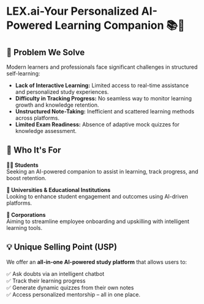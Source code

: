 # LEX.ai-Your Personalized AI-Powered Learning Companion 📚🤖

## 🚀 Problem We Solve

Modern learners and professionals face significant challenges in structured self-learning:

- **Lack of Interactive Learning:** Limited access to real-time assistance and personalized study experiences.
- **Difficulty in Tracking Progress:** No seamless way to monitor learning growth and knowledge retention.
- **Unstructured Note-Taking:** Inefficient and scattered learning methods across platforms.
- **Limited Exam Readiness:** Absence of adaptive mock quizzes for knowledge assessment.

## 🎯 Who It's For

**👩‍🎓 Students**  
Seeking an AI-powered companion to assist in learning, track progress, and boost retention.

**🏫 Universities & Educational Institutions**  
Looking to enhance student engagement and outcomes using AI-driven platforms.

**🏢 Corporations**  
Aiming to streamline employee onboarding and upskilling with intelligent learning tools.

## 💡 Unique Selling Point (USP)

We offer an **all-in-one AI-powered study platform** that allows users to:

✅ Ask doubts via an intelligent chatbot  
✅ Track their learning progress  
✅ Generate dynamic quizzes from their own notes  
✅ Access personalized mentorship – all in one place.